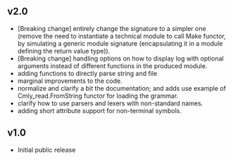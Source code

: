 ## v2.0

- [Breaking change] entirely change the signature to a simpler one (remove the need to instantiate a technical module to call Make functor, by simulating a generic module signature (encapsulating it in a module defining the return value type)).
- [Breaking change] handling options on how to display log with optional arguments instead of different functions in the produced module.
- adding functions to directly parse string and file
- marginal improvements to the code.
- normalize and clarify a bit the documentation; and adds use example of Cmly_read.FromString functor for loading the grammar.
- clarify how to use parsers and lexers with non-standard names.
- adding short attribute support for non-terminal symbols.

## v1.0

- Initial public release